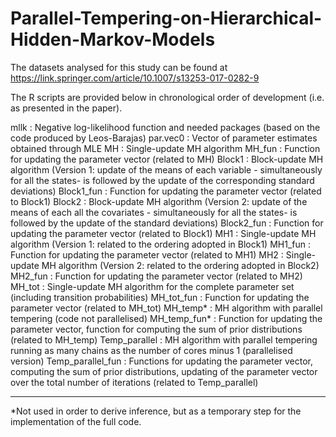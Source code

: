 # Parallel-Tempering-on-Hierarchical-Hidden-Markov-Models

The datasets analysed for this study can be found at https://link.springer.com/article/10.1007/s13253-017-0282-9

The R scripts are provided below in chronological order of development (i.e. as presented in the paper).

mllk : Negative log-likelihood function and needed packages (based on the code produced by Leos-Barajas)
par.vec0 : Vector of parameter estimates obtained through MLE
MH : Single-update MH algorithm
MH_fun : Function for updating the parameter vector (related to MH)
Block1 : Block-update MH algorithm (Version 1: update of the means of each variable - simultaneously for all the states- is followed by the update of the corresponding standard deviations)
Block1_fun : Function for updating the parameter vector (related to Block1)
Block2 : Block-update MH algorithm (Version 2: update of the means of each all the covariates - simultaneously for all the states- is followed by the update of the standard deviations)
Block2_fun : Function for updating the parameter vector (related to Block1)
MH1 : Single-update MH algorithm (Version 1: related to the ordering adopted in Block1)
MH1_fun : Function for updating the parameter vector (related to MH1)
MH2 : Single-update MH algorithm (Version 2: related to the ordering adopted in Block2)
MH2_fun : Function for updating the parameter vector (related to MH2)
MH_tot : Single-update MH algorithm for the complete parameter set (including transition probabilities)
MH_tot_fun : Function for updating the parameter vector (related to MH_tot)
MH_temp* : MH algorithm with parallel tempering (code not parallelised)
MH_temp_fun* : Function for updating the parameter vector, function for computing the sum of prior distributions (related to MH_temp)
Temp_parallel : MH algorithm with parallel tempering running as many chains as the number of cores minus 1 (parallelised version)
Temp_parallel_fun : Functions for updating the parameter vector, computing the sum of prior distributions, updating of the parameter vector over the total number of iterations (related to Temp_parallel)

-----------------
*Not used in order to derive inference, but as a temporary step for the implementation of the full code.
